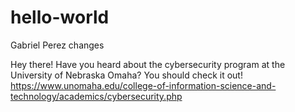 # hello-world

Gabriel Perez changes

Hey there! Have you heard about the cybersecurity program at the University of Nebraska Omaha? You should check it out!
https://www.unomaha.edu/college-of-information-science-and-technology/academics/cybersecurity.php

